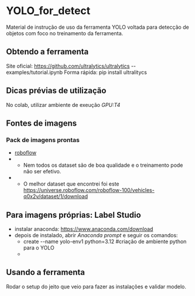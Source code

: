 # YOLO_for_detect
Material de instrução de uso da ferramenta YOLO voltada para detecção de objetos com foco no treinamento da ferramenta.
## Obtendo a ferramenta
Site oficial: https://github.com/ultralytics/ultralytics -- examples/tutorial.ipynb
Forma rápida: pip install ultralitycs
## Dicas prévias de utilização
No colab, utilizar ambiente de exeução _GPU:T4_
## Fontes de imagens
### Pack de imagens prontas
- [roboflow](https://roboflow.com/)
- - Nem todos os dataset são de boa qualidade e o treinamento pode não ser efetivo.
- - O melhor dataset que encontrei foi este https://universe.roboflow.com/roboflow-100/vehicles-q0x2v/dataset/1/download
## Para imagens próprias: Label Studio
- instalar anaconda: https://www.anaconda.com/download
- depois de instalado, abrir *Anaconda prompt* e seguir os comandos:
  - create --name yolo-env1 python=3.12 #criação de ambiente python para o YOLO
  - 
## Usando a ferramenta
Rodar o setup do jeito que veio para fazer as instalações e validar modelo.

